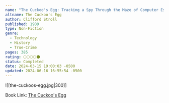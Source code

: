 ```yaml
---
name: "The Cuckoo's Egg: Tracking a Spy Through the Maze of Computer Espionage"
altname: The Cuckoo's Egg
author: Clifford Stroll
published: 1989
type: Non-Fiction
genre:
  - Technology
  - History
  - True-Crime
pages: 385
rating: 🌕🌕🌕🌕🌑
status: Completed
date: 2024-03-15 19:00:03 -0500
updated: 2024-06-16 16:55:54 -0500
---
```


![[the-cuckoos-egg.jpg|300]]

Book Link: [The Cuckoo's Egg](https://www.goodreads.com/book/show/18154.The_Cuckoo_s_Egg)